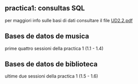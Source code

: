 ## practica1: consultas SQL
per maggiori info sulle basi di dati consultare il file [UD2.2.pdf](UD2.2.pdf)

## Bases de datos de musica
prime quattro sessioni della practica 1 (1.1 - 1.4)

## Bases de datos de biblioteca
ultime due sessioni della practica 1 (1.5 - 1.6)
